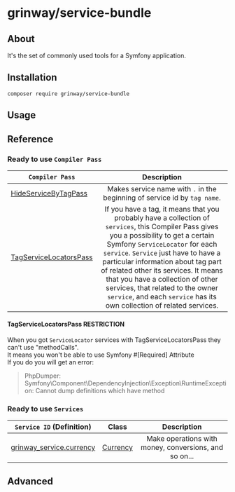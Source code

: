grinway/service-bundle
======

About
------
It's the set of commonly used tools for a Symfony application.

Installation
------

```console
composer require grinway/service-bundle
```

Usage
------

###

Reference
------

### Ready to use `Compiler Pass`

| `Compiler Pass`                                                                                                   |                                                                                                                                                                                                                      Description                                                                                                                                                                                                                      |
|-------------------------------------------------------------------------------------------------------------------|:-----------------------------------------------------------------------------------------------------------------------------------------------------------------------------------------------------------------------------------------------------------------------------------------------------------------------------------------------------------------------------------------------------------------------------------------------------:|
| [HideServiceByTagPass](https://github.com/GrinWay/service-bundle/blob/main/src/Pass/HideServiceByTagPass.php)     |                                                                                                                                                                                       Makes service name with `.` in the beginning of service id by `tag name`.                                                                                                                                                                                       |
| [TagServiceLocatorsPass](https://github.com/GrinWay/service-bundle/blob/main/src/Pass/TagServiceLocatorsPass.php) | If you have a tag, it means that you probably have a collection of `services`, this Compiler Pass gives you a possibility to get a certain Symfony `ServiceLocator` for each `service`. `Service` just have to have a particular information about tag part of related other its services. It means that you have a collection of other services, that related to the owner `service`, and each `service` has its own collection of related services. |

#### TagServiceLocatorsPass RESTRICTION
When you got `ServiceLocator` services with TagServiceLocatorsPass they can't use "methodCalls".
<br>
It means you won't be able to use Symfony #[Required] Attribute
<br>
If you do you will get an error:
> PhpDumper: Symfony\Component\DependencyInjection\Exception\RuntimeException: Cannot dump definitions which have method

### Ready to use `Services`

| `Service ID` (Definition)                                                                                                       |                                          Class                                           |                      Description                      |
|---------------------------------------------------------------------------------------------------------------------------------|:----------------------------------------------------------------------------------------:|:-----------------------------------------------------:|
| [grinway_service.currency](https://github.com/GrinWay/service-bundle/blob/main/config/service_hierarchy/services/Currency.yaml) | [Currency](https://github.com/GrinWay/service-bundle/blob/main/src/Service/Currency.php) | Make operations with money, conversions, and so on... |

Advanced
------
